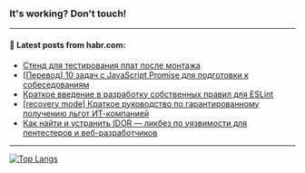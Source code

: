 ### It's working? Don't touch!

---
<!--
#### 🛠️ Technical stack:

![C++](https://img.shields.io/badge/C++-informational?logo=c%2B%2B&style=flat&logoColor=white&color=9C033A)
![Java](https://img.shields.io/badge/Java-informational?logo=java&style=flat&logoColor=white&color=007396)
![Kotlin](https://img.shields.io/badge/Kotlin-informational?logo=Kotlin&style=flat&logoColor=white&color=0095D5)
![JS](https://img.shields.io/badge/JS-informational?logo=javaScript&style=flat&logoColor=black&color=F7Df1E) <br>
![HTML5](https://img.shields.io/badge/HTML5-informational?logo=html5&style=flat&logoColor=white&color=E34F26)
![CSS3](https://img.shields.io/badge/CSS3-informational?logo=css3&style=flat&logoColor=white&color=157286)
![Sass](https://img.shields.io/badge/Saas-informational?logo=sass&style=flat&logoColor=white&color=hotpink)
![PHP](https://img.shields.io/badge/PHP-informational?logo=php&style=flat&logoColor=white&color=777BB4) <br>
![WebPAck](https://img.shields.io/badge/WebPack-informational?logo=webPack&style=flat&logoColor=white&color=FF6F00)
![Bootstrap](https://img.shields.io/badge/Bootstrap-informational?logo=Bootstrap&style=flat&logoColor=white&color=7952B3)
![MySQL](https://img.shields.io/badge/MySQL-informational?logo=MySQL&style=flat&logoColor=white&color=00f) <br>
![NodeJS](https://img.shields.io/badge/NodeJS-informational?logo=node.js&style=flat&logoColor=white&color=43853D)
![Spring](https://img.shields.io/badge/Spring-informational?logo=Spring&style=flat&logoColor=white&color=0A9EDC)
![Angular](https://img.shields.io/badge/Vue-informational?logo=vue.js&style=flat&logoColor=white&color=red)
![Git](https://img.shields.io/badge/Git-informational?logo=git&style=flat&logoColor=white&color=darkorange)

___
-->

#### 💬 Latest posts from habr.com:

<!-- BLOG-POST-LIST:START -->
- [Стенд для тестирования плат после монтажа](https://habr.com/ru/post/686674/?utm_source=habrahabr&utm_medium=rss&utm_campaign=686674)
- [[Перевод] 10 задач с JavaScript Promise для подготовки к собеседованиям](https://habr.com/ru/post/686670/?utm_source=habrahabr&utm_medium=rss&utm_campaign=686670)
- [Краткое введение в разработку собственных правил для ESLint](https://habr.com/ru/post/686662/?utm_source=habrahabr&utm_medium=rss&utm_campaign=686662)
- [[recovery mode] Краткое руководство по гарантированному получению льгот ИТ-компанией](https://habr.com/ru/post/686658/?utm_source=habrahabr&utm_medium=rss&utm_campaign=686658)
- [Как найти и устранить IDOR — ликбез по уязвимости для пентестеров и веб-разработчиков](https://habr.com/ru/post/686464/?utm_source=habrahabr&utm_medium=rss&utm_campaign=686464)
<!-- BLOG-POST-LIST:END -->

---

[![Top Langs](https://github-readme-stats.vercel.app/api/top-langs/?username=zloylis&layout=compact&hide_border=true&theme=dracula)](https://github.com/zloylis)
